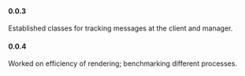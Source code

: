 #### 0.0.3

Established classes for tracking messages at the client and manager.

#### 0.0.4

Worked on efficiency of rendering; benchmarking different processes.